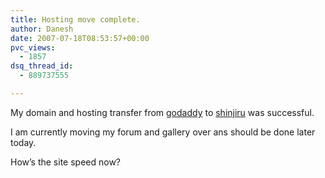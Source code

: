 ```yaml
---
title: Hosting move complete.
author: Danesh
date: 2007-07-18T08:53:57+00:00
pvc_views:
  - 1857
dsq_thread_id:
  - 889737555

---
```

My domain and hosting transfer from [godaddy][1] to [shinjiru][2] was successful.

I am currently moving my forum and gallery over ans should be done later today.

How&#8217;s the site speed now?

 [1]: http://www.godaddy.com/
 [2]: https://www.shinjiru.com.my/